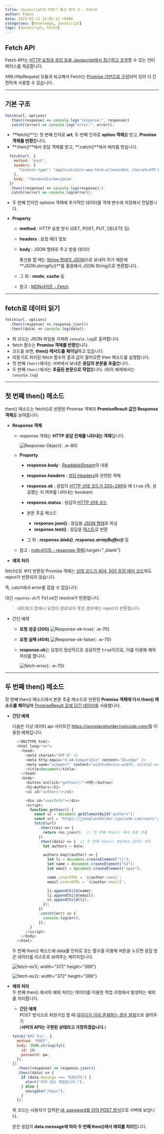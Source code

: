 ```yaml
---
title: Javascript의 비동기 통신 방식 2 - Fetch
author: Psmin
data: 2023-03-11 22:01:12 +0900
categories: [Knowledge, Javascript]
tags: [Javascript, Fetch]
---
```


## Fetch API

Fetch API는 <u>HTTP 요청과 응답 등을 Javascript에서 접근하고 조작</u>할 수 있는 인터페이스를 제공합니다.

XMLHttpRequest 모듈과 비교해서 Fetch는 <u>Promise 기반으로 구성</u>되어 있어 더 간편하게 사용할 수 있습니다.

---

## 기본 구조

```js
fetch(url, options)
  .then((response) => console.log("response:", response))
  .catch((error) => console.log("error:", error));
```

- **fetch()**는 첫 번째 인자로 **url**, 두 번째 인자로 **option 객체**를 받고, **Promise 객체를 반환**합니다.
- **.then()**에서 응답 객체를 받고, **.catch()**에서 에러를 받습니다.

```js
  fetch(url, {
    method: 'post',
    headers: {
      "Content-type": "application/x-www-form-urlencoded; charset=UTF-8"
    },
    body: 'foo=bar&lorem=ipsum'
  })
  .then((response) => console.log(response);)
  .catch((error) => console.log(error));
```

- 두 번째 인자인 options 객체에 추가적인 데이터를 객체 변수에 저장해서 전달합니다.
- **Property**

  - **method** : HTTP 요청 방식 (GET, POST, PUT, DELETE 등)
  - **headers** : 요청 헤더 정보
  - **body** : JSON 형태로 주고 받을 데이터

    통신을 할 때는 <u>String 형태의 JSON</u>으로 보내야 하기 때문에 **JSON.stringify()**를 활용해서 JSON String으로 변환합니다.

  - 그 외 : **mode**, **cache** 등
  - 참고 : [MDN사이트 - Fetch](https://developer.mozilla.org/en-US/docs/Web/API/fetch)

---

## fetch로 데이터 읽기

```js
fetch(url, options)
  .then((response) => response.json())
  .then((data) => console.log(data));
```

- 위 코드는 JSON 파일을 가져와 `console.log`로 출력합니다.
- fetch 함수는 **Promise 객체를 반환**합니다.
- 코드를 보면, **then() 메서드를 체이닝**하고 있습니다.
- 비동기로 처리된 fetch 함수의 결과 값이 들어오면 then 메소드를 실행합니다.
- 첫 번째 `then()`에서는 서버에서 보내준 **응답의 본문을 추출**합니다.
- 두 번째 `then()`에서는 **추출된 본문으로 작업**합니다. (위의 예제에서는 `console.log`)

---

## 첫 번째 then() 메소드

then() 메소드는 fetch()로 반환된 Promise 객체의 **PromiseResult 값인 Response 객체**를 보여줍니다.

- **Response 객체**

  - response 객체는 **HTTP 응답 전체를 나타내는 객체**입니다.

    ![Response-Object](/assets//img/response.png){: .w-80}

  - **Property**

    - **response.body** : <u>ReadableStream</u>의 내용
    - **response.headers** : <u>응답 Headers</u>와 관련된 객체
    - **response.ok** : 응답의 <u>HTTP 상태 코드가 200~299</u>일 때 <kbd>true</kbd> (즉, 성공했는 지 여부를 나타내는 boolean)
    - **response.status** : 응답의 <u>HTTP 상태 코드</u>
    - 본문 추출 메소드

      - **response.json()** : 응답을 <u>JSON 형태</u>로 파싱
      - **response.text()** : 응답을 <u>텍스트</u>로 반환

    - 그 외 : **_response.blob()_**, **_response.arrayBuffer()_** 등

  - 참고 : [mdn사이트 - response 객체](https://developer.mozilla.org/en-US/docs/Web/API/Response){:target="\_blank"}

- **예외 처리**

fetch()로 부터 반환된 Promise 객체는 <u>상태 코드가 404, 500 등의 에러 코드</u>여도 reject가 반환되지 않습니다.

즉, catch에서 error를 잡을 수 없습니다.

대신 `reponse.ok`가 <kbd>false</kbd>인 resolve가 반환됩니다.

> 네트워크 장애나 요청이 완료되지 못한 경우에는 reject가 반환됩니다.

- 간단 예제

  - **요청 성공 (200)**
    ![Response-ok-true](/assets//img/ok-true.png){: .w-70}

  - **요청 실패 (404)**
    ![Response-ok-false](/assets//img/ok-false.png){: .w-70}

  - **response.ok**는 요청이 정상적으로 성공하면 <kbd>true</kbd>이므로, 이를 이용해 예외 처리를 합니다.

    ![fetch-error](/assets//img/fetch-error.png){: .w-70}

---

## 두 번째 then() 메소드

첫 번째 then() 메소드에서 본문 추출 메소드로 반환된 **Promise 객체에 다시 then() 메소드를 체이닝**해 <u>PromiseResult 값에 담긴 데이터</u>를 사용합니다.

- **간단 예제**

  다음은 가상 데이터 api 사이트인 <https://jsonplaceholder.typicode.com/>를 이용한 예제입니다.

  ```js
    <!DOCTYPE html>
    <html lang="en">
      <head>
        <meta charset="UTF-8" />
        <meta http-equiv="X-UA-Compatible" content="IE=edge" />
        <meta name="viewport" content="width=device-width, initial-scale=1.0" />
        <title>Document</title>
      </head>
      <body>
        <button onclick="getUser()">버튼</button>
        <h1>Authors</h1>
        <ul id="authors"></ul>

        <div id="userInfo"></div>
        <script>
          function getUser() {
            const ul = document.getElementById("authors");
            const url = "https://jsonplaceholder.typicode.com/users";
            fetch(url)
              .then((res) => {
                return res.json();  // 첫 번쨰 then() 에서 본문 추출
              })
              .then((data) => {  // 두 번쨰 then() 부분에서 데이터 처리
                let authors = data;

                authors.map((author) => {
                  let li = document.createElement("li");
                  let name = document.createElement("h2");
                  let email = document.createElement("span");

                  name.innerHTML = `${author.name}`;
                  email.innerHTML = `${author.email}`;

                  li.appendChild(name);
                  li.appendChild(email);
                  ul.appendChild(li);
                });
              })
              .catch((err) => {
                console.log(err);
              });
          }
        </script>
      </body>
    </html>
  ```

  두 번째 then() 메소드에 data를 인자로 갖는 함수를 이용해 버튼을 누르면 응답 받은 데이터를 리스트로 보여주는 페이지입니다.

  ![fetch-ex1](/assets//img/ex1.png){: width="372" height="389"}

  ![fetch-ex2](/assets//img/ex2.png){: width="372" height="389"}

- **예외 처리**  
  두 번째 then() 에서의 예외 처리는 데이터를 이용한 작업 과정에서 발생하는 예외를 처리합니다.

  - **간단 예제**  
    POST 방식으로 회원가입 할 때 <u>아이디가 이미 존재하는 경우 알림</u>으로 알려주기  
    (**서버의 API는 구현된 상태라고 가정하겠습니다.**)

  ```js
  fetch("API 주소", {
    method: "POST",
    body: JSON.stringify({
      id: id,
      password: pw,
    }),
  })
    .then((response) => response.json())
    .then((data) => {
      if (data.message === "EXISTS") {
        alert("이미 있는 계정입니다.");
      } else {
        navigate("/main");
      }
    });
  ```

  위 코드는 사용자가 입력한 <u>id, password를 담아 POST 방식</u>으로 서버에 보냅니다.

  받은 응답의 **data.message에 따라 두 번째 then()에서 예외를 처리**합니다.
